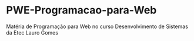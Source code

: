 # PWE-Programacao-para-Web
Matéria de Programação para Web no curso Desenvolvimento de Sistemas da Etec Lauro Gomes
